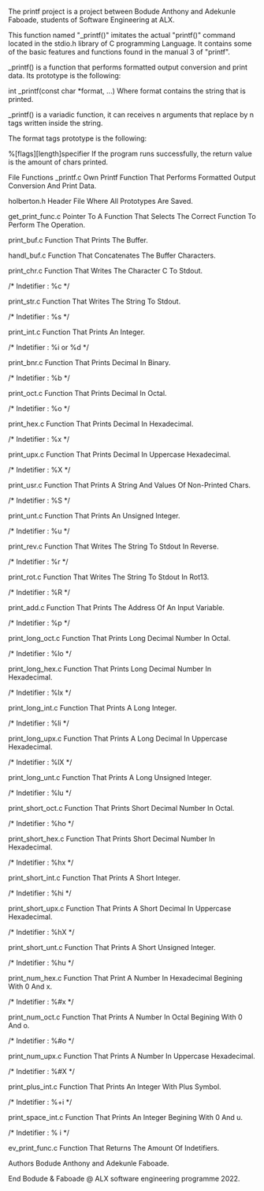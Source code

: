 The printf project is a project between Bodude Anthony and Adekunle Faboade, students of Software Engineering at ALX.

This function named "_printf()" imitates the actual "printf()" command located in the stdio.h library of C programming Language. It contains some of the basic features and functions found in the manual 3 of "printf".

_printf() is a function that performs formatted output conversion and print data. Its prototype is the following:

  int _printf(const char *format, ...) 
Where format contains the string that is printed.

_printf() is a variadic function, it can receives n arguments that replace by n tags written inside the string.

The format tags prototype is the following:

%[flags][length]specifier
If the program runs successfully, the return value is the amount of chars printed.

File Functions
_printf.c
Own Printf Function That Performs Formatted Output Conversion And Print Data.

holberton.h
Header File Where All Prototypes Are Saved.

get_print_func.c
Pointer To A Function That Selects The Correct Function To Perform The Operation.

print_buf.c
Function That Prints The Buffer.

handl_buf.c
Function That Concatenates The Buffer Characters.

print_chr.c
Function That Writes The Character C To Stdout.

/* Indetifier : %c */

print_str.c
Function That Writes The String To Stdout.

/* Indetifier : %s */

print_int.c
Function That Prints An Integer.

/* Indetifier : %i or %d */

print_bnr.c
Function That Prints Decimal In Binary.

/* Indetifier : %b */

print_oct.c
Function That Prints Decimal In Octal.

/* Indetifier : %o */

print_hex.c
Function That Prints Decimal In Hexadecimal.

/* Indetifier : %x */

print_upx.c
Function That Prints Decimal In Uppercase Hexadecimal.

/* Indetifier : %X */

print_usr.c
Function That Prints A String And Values Of Non-Printed Chars.

/* Indetifier : %S */

print_unt.c
Function That Prints An Unsigned Integer.

/* Indetifier : %u */

print_rev.c
Function That Writes The String To Stdout In Reverse.

/* Indetifier : %r */

print_rot.c
Function That Writes The String To Stdout In Rot13.

/* Indetifier : %R */

print_add.c
Function That Prints The Address Of An Input Variable.

/* Indetifier : %p */

print_long_oct.c
Function That Prints Long Decimal Number In Octal.

/* Indetifier : %lo */

print_long_hex.c
Function That Prints Long Decimal Number In Hexadecimal.

/* Indetifier : %lx */

print_long_int.c
Function That Prints A Long Integer.

/* Indetifier : %li */

print_long_upx.c
Function That Prints A Long Decimal In Uppercase Hexadecimal.

/* Indetifier : %lX */

print_long_unt.c
Function That Prints A Long Unsigned Integer.

/* Indetifier : %lu */

print_short_oct.c
Function That Prints Short Decimal Number In Octal.

/* Indetifier : %ho */

print_short_hex.c
Function That Prints Short Decimal Number In Hexadecimal.

/* Indetifier : %hx */

print_short_int.c
Function That Prints A Short Integer.

/* Indetifier : %hi */

print_short_upx.c
Function That Prints A Short Decimal In Uppercase Hexadecimal.

/* Indetifier : %hX */

print_short_unt.c
Function That Prints A Short Unsigned Integer.

/* Indetifier : %hu */

print_num_hex.c
Function That Print A Number In Hexadecimal Begining With 0 And x.

/* Indetifier : %#x */

print_num_oct.c
Function That Prints A Number In Octal Begining With 0 And o.

/* Indetifier : %#o */

print_num_upx.c
Function That Prints A Number In Uppercase Hexadecimal.

/* Indetifier : %#X */

print_plus_int.c
Function That Prints An Integer With Plus Symbol.

/* Indetifier : %+i */

print_space_int.c
Function That Prints An Integer Begining With 0 And u.

/* Indetifier : % i */

ev_print_func.c
Function That Returns The Amount Of Indetifiers.

Authors
Bodude Anthony and Adekunle Faboade.

End
Bodude & Faboade @ ALX software engineering programme 2022.
